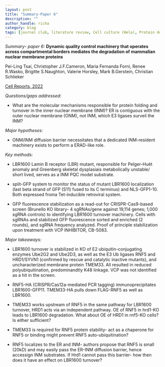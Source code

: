 ```yaml
---
layout: post
title: "Summary-Paper 6"
description: ""
author_handle: richa
category: blog
tags: [journal club, literature review, Cell culture (Hela), Protein degradation, nuclear envelope, protein quality control, RNF5, HRD1, SYVN1, TMEM33, Ube2D3, Ube2G2, TMEM33, Ubiquitin ligase, CRISPR screen, mammalian cells, ERAD, split-GFP, FACS, p97, VCP, CB-5083]
---
```

*Summary- paper 6:*
 **Dynamic quality control machinery that operates across compartmental borders mediates the degradation of mammalian nuclear membrane proteins**

Pei-Ling Tsai, Christopher J.F.Cameron, Maria Fernanda Forni, Renee R.Wasko, Brigitte S.Naughton, Valerie Horsley, Mark B.Gerstein, Christian Schlieker

[Cell Reports, 2022](https://www.sciencedirect.com/science/article/pii/S2211124722015492?via%3Dihub#fig2)

*Questions/gaps addressed:* 

- What are the molecular mechanisms responsible for protein folding and turnover in the inner nuclear membrane (INM)? ER is contiguous with the outer nuclear membrane (ONM), not INM, which E3 ligases surveil the INM? 

*Major hypotheses:*

- ONM/INM diffusion barrier necessitates that a dedicated INM-resident machinery exists to perform a ERAD-like role.

*Key methods:* 

- LBR1600 Lamin B receptor (LBR) mutant, responsible for Pelger-Huët anomaly and Greenberg skeletal dysplasiais metabolically unstable/ short lived, serves as a INM PQC model substrate.

- split-GFP system to monitor the status of mutant LBR1600 localization (last beta strand of GFP (S11) fused to its C terminus) and NLS-GFP1-10. Both expressed froma  Tet-inducible retroviral system.

- GFP fluorescence stabilization as a read-out for CRISPR-Cas9-based screen (Brunello KO library- 4 sgRNAs/gene against 19,114 genes; 1,000 sgRNA controls) to identifying LBR1600 turnover machinery. Cells with sgRNAs and stabilized GFP fluorescence sorted and enriched (2 rounds), and sgRNA frequency analyzed. Proof of principle stabilization upon treatment with VCP INHIBITOR, CB-5083.

*Major takeaways:*

- LBR1600 turnover is stabilized in KO of E2 ubiquitin-conjugating enzymes Ube2G2 and Ube2D3, as well as the E3 Ub ligases RNF5 and HRD1/SYVN1 (confirmed by rescue and catalytic inactive mutants), and uncharacterized membrane protein TMEM33. All resulted in reduced polyubiquitination, predominandtly K48 linkage. VCP was not identified as a hit in the screen. 

- RNF5-HA (CRISPR/Cas12a-mediated PCR tagging) immunoprecipitates LBR1600-GFP11. TMEM33-HA pulls down FLAG-RNF5 as well as LBR1600. 

- TMEM33 works upstream of RNF5 in the same pathway for LBR1600 turnover, HRD1 acts via an independent pathway. OE of RNF5 in hrd1-KO leads to LBR1600 degradation. What about OE of HRD1 in rnf5-KO cells? Is either sufficient?
 
- TMEM33 is required for RNF5 protein stability- act as a chaperone for RNF5 or binding might prevent RNF5 auto-ubiquitination? 

- RNF5 localizes to the ER and INM- authors propose that RNF5 is small (20kD) and may easily pass the ER-INM diffusion barrier, hence accessign INM substrates. If Hrd1 cannot pass this barrier- how then does it have an effect on LBR1600 turnover? 



 



